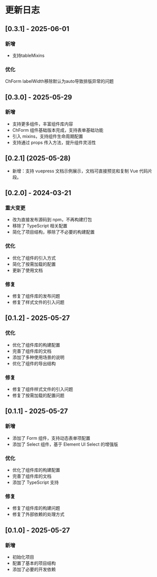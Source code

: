 # 更新日志

## [0.3.1] - 2025-06-01

### 新增
- 支持tableMixins

### 优化
ChForm labelWidth移除默认为auto导致排版异常的问题


## [0.3.0] - 2025-05-29

### 新增
- 支持更多组件，丰富组件库内容
- ChForm 组件基础版本完成，支持表单基础功能
- 引入 mixins，支持组件生命周期配置
- 支持通过 props 传入方法，提升组件灵活性

## [0.2.1] (2025-05-28)

- 新增：支持 vuepress 文档示例展示，文档可直接预览和复制 Vue 代码片段。

## [0.2.0] - 2024-03-21

### 重大变更
- 改为直接发布源码到 npm，不再构建打包
- 移除了 TypeScript 相关配置
- 简化了项目结构，移除了不必要的构建配置

### 优化
- 优化了组件的引入方式
- 简化了按需加载的配置
- 更新了使用文档

### 修复
- 修复了组件库的发布问题
- 修复了样式文件的引入问题

## [0.1.2] - 2025-05-27

### 优化
- 优化了组件库的构建配置
- 完善了组件库的文档
- 添加了多种使用场景的说明
- 优化了组件的导出结构

### 修复
- 修复了组件样式文件的引入问题
- 修复了按需加载的配置问题

## [0.1.1] - 2025-05-27

### 新增
- 添加了 Form 组件，支持动态表单项配置
- 添加了 Select 组件，基于 Element UI Select 的增强版

### 优化
- 优化了组件库的构建配置
- 完善了组件库的文档
- 添加了 TypeScript 支持

### 修复
- 修复了组件库的构建问题
- 修复了外部依赖的处理方式

## [0.1.0] - 2025-05-27

### 新增
- 初始化项目
- 配置了基本的项目结构
- 添加了必要的开发依赖 